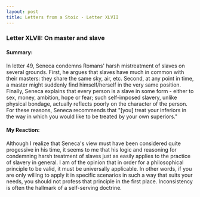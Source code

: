 ```yaml
---
layout: post
title: Letters from a Stoic - Letter XLVII
---
```


### Letter XLVII: On master and slave

#### Summary:
In letter 49, Seneca condemns Romans' harsh mistreatment of slaves on several grounds. First, he argues that slaves have much in common with their masters: they share the same sky, air, etc. Second, at any point in time, a master might suddenly find himself/herself in the very same position. Finally, Seneca explains that every person is a slave in some form - either to sex, money, ambition, hope or fear; such self-imposed slavery, unlike physical bondage, actually reflects poorly on the character of the person. For these reasons, Seneca recommends that "[you] treat your inferiors in the way in which you would like to be treated by your own superiors."

#### My Reaction:
Although I realize that Seneca's view must have been considered quite progessive in his time, it seems to me that his logic and reasoning for condemning harsh treatment of slaves just as easily applies to the practice of slavery in general. I am of the opinion that in order for a philosophical principle to be valid, it must be universally applicable. In other words, if you are only willing to apply it in specific scenarios in such a way that suits your needs, you should not profess that principle in the first place. Inconsistency is often the hallmark of a self-serving doctrine.
